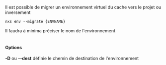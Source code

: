 
Il est possible de migrer un environnement virtuel du cache vers le projet ou inversement

```console
nxs env --migrate {ENVNAME}
```

Il faudra à minima préciser le nom de l'environnement
<br><br>
#### Options

**-D** ou **--dest** définie le chemin de destination de l'environnement